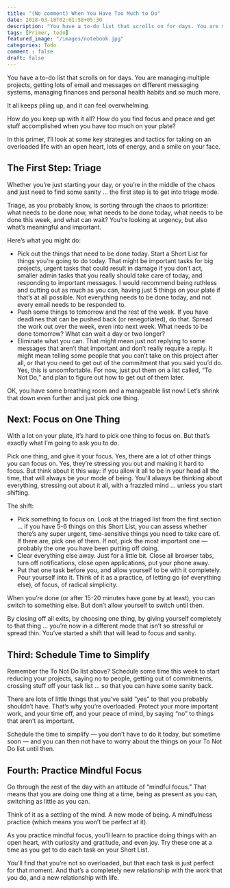 ```yaml
---
title: "(No comment) When You Have Too Much to Do"
date: 2018-03-18T02:01:58+05:30
description: "You have a to-do list that scrolls on for days. You are managing multiple projects, getting lots of email and messages on different messaging systems, managing finances and personal health habits and so much more."
tags: [Primer, todo]
featured_image: "/images/notebook.jpg"
categories: Todo
comment : false
draft: false
---
```


You have a to-do list that scrolls on for days. You are managing multiple projects, getting lots of email and messages on different messaging systems, managing finances and personal health habits and so much more.

It all keeps piling up, and it can feel overwhelming.

How do you keep up with it all? How do you find focus and peace and get stuff accomplished when you have too much on your plate?

In this primer, I’ll look at some key strategies and tactics for taking on an overloaded life with an open heart, lots of energy, and a smile on your face.

## The First Step: Triage

Whether you’re just starting your day, or you’re in the middle of the chaos and just need to find some sanity … the first step is to get into triage mode.

Triage, as you probably know, is sorting through the chaos to prioritize: what needs to be done now, what needs to be done today, what needs to be done this week, and what can wait? You’re looking at urgency, but also what’s meaningful and important.

Here’s what you might do:

* Pick out the things that need to be done today. Start a Short List for things you’re going to do today. That might be important tasks for big projects, urgent tasks that could result in damage if you don’t act, smaller admin tasks that you really should take care of today, and responding to important messages. I would recommend being ruthless and cutting out as much as you can, having just 5 things on your plate if that’s at all possible. Not everything needs to be done today, and not every email needs to be responded to.
* Push some things to tomorrow and the rest of the week. If you have deadlines that can be pushed back (or renegotiated), do that. Spread the work out over the week, even into next week. What needs to be done tomorrow? What can wait a day or two longer?
* Eliminate what you can. That might mean just not replying to some messages that aren’t that important and don’t really require a reply. It might mean telling some people that you can’t take on this project after all, or that you need to get out of the commitment that you said you’d do. Yes, this is uncomfortable. For now, just put them on a list called, “To Not Do,” and plan to figure out how to get out of them later.

OK, you have some breathing room and a manageable list now! Let’s shrink that down even further and just pick one thing.

## Next: Focus on One Thing

With a lot on your plate, it’s hard to pick one thing to focus on. But that’s exactly what I’m going to ask you to do.

Pick one thing, and give it your focus. Yes, there are a lot of other things you can focus on. Yes, they’re stressing you out and making it hard to focus. But think about it this way: if you allow it all to be in your head all the time, that will always be your mode of being. You’ll always be thinking about everything, stressing out about it all, with a frazzled mind … unless you start shifting.

The shift:

* Pick something to focus on. Look at the triaged list from the first section … if you have 5-6 things on this Short List, you can assess whether there’s any super urgent, time-sensitive things you need to take care of. If there are, pick one of them. If not, pick the most important one — probably the one you have been putting off doing.
* Clear everything else away. Just for a little bit. Close all browser tabs, turn off notifications, close open applications, put your phone away.
* Put that one task before you, and allow yourself to be with it completely. Pour yourself into it. Think of it as a practice, of letting go (of everything else), of focus, of radical simplicity.

When you’re done (or after 15-20 minutes have gone by at least), you can switch to something else. But don’t allow yourself to switch until then.

By closing off all exits, by choosing one thing, by giving yourself completely to that thing … you’re now in a different mode that isn’t so stressful or spread thin. You’ve started a shift that will lead to focus and sanity.

## Third: Schedule Time to Simplify

Remember the To Not Do list above? Schedule some time this week to start reducing your projects, saying no to people, getting out of commitments, crossing stuff off your task list … so that you can have some sanity back.

There are lots of little things that you’ve said “yes” to that you probably shouldn’t have. That’s why you’re overloaded. Protect your more important work, and your time off, and your peace of mind, by saying “no” to things that aren’t as important.

Schedule the time to simplify — you don’t have to do it today, but sometime soon — and you can then not have to worry about the things on your To Not Do list until then.

## Fourth: Practice Mindful Focus

Go through the rest of the day with an attitude of “mindful focus.” That means that you are doing one thing at a time, being as present as you can, switching as little as you can.

Think of it as a settling of the mind. A new mode of being. A mindfulness practice (which means you won’t be perfect at it).

As you practice mindful focus, you’ll learn to practice doing things with an open heart, with curiosity and gratitude, and even joy. Try these one at a time as you get to do each task on your Short List.

You’ll find that you’re not so overloaded, but that each task is just perfect for that moment. And that’s a completely new relationship with the work that you do, and a new relationship with life.
